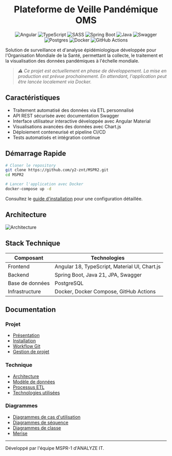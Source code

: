 <div align="center">

# Plateforme de Veille Pandémique OMS

![Angular](https://img.shields.io/badge/angular-%23DD0031.svg?style=for-the-badge&logo=angular&logoColor=white)
![TypeScript](https://img.shields.io/badge/typescript-%23007ACC.svg?style=for-the-badge&logo=typescript&logoColor=white)
![SASS](https://img.shields.io/badge/SASS-hotpink.svg?style=for-the-badge&logo=SASS&logoColor=white)
![Spring Boot](https://img.shields.io/badge/Spring_Boot-6DB33F?style=for-the-badge&logo=spring-boot&logoColor=white)
![Java](https://img.shields.io/badge/java-%23ED8B00.svg?style=for-the-badge&logo=openjdk&logoColor=white)
![Swagger](https://img.shields.io/badge/Swagger-85EA2D?style=for-the-badge&logo=Swagger&logoColor=white)
![Postgres](https://img.shields.io/badge/postgres-%23316192.svg?style=for-the-badge&logo=postgresql&logoColor=white)
![Docker](https://img.shields.io/badge/docker-%230db7ed.svg?style=for-the-badge&logo=docker&logoColor=white)
![GitHub Actions](https://img.shields.io/badge/github%20actions-%232671E5.svg?style=for-the-badge&logo=githubactions&logoColor=white)

</div>

Solution de surveillance et d'analyse épidémiologique développée pour l'Organisation Mondiale de la Santé, permettant la collecte, le traitement et la visualisation des données pandémiques à l'échelle mondiale.

> _⚠️ Ce projet est actuellement en phase de développement. La mise en production est prévue prochainement. En attendant, l'application peut être lancée localement via Docker._

## Caractéristiques

- Traitement automatisé des données via ETL personnalisé
- API REST sécurisée avec documentation Swagger
- Interface utilisateur interactive développée avec Angular Material
- Visualisations avancées des données avec Chart.js
- Déploiement conteneurisé et pipeline CI/CD
- Tests automatisés et intégration continue

## Démarrage Rapide

```bash
# Cloner le repository
git clone https://github.com/y2-znt/MSPR2.git
cd MSPR2

# Lancer l'application avec Docker
docker-compose up -d
```

Consultez le [guide d'installation](docs/installation.md) pour une configuration détaillée.

## Architecture

![Architecture](docs/ressources/architecture-docker-fullstack-angular-spring-postgres.png)

## Stack Technique

| Composant       | Technologies                                  |
| --------------- | --------------------------------------------- |
| Frontend        | Angular 18, TypeScript, Material UI, Chart.js |
| Backend         | Spring Boot, Java 21, JPA, Swagger            |
| Base de données | PostgreSQL                                    |
| Infrastructure  | Docker, Docker Compose, GitHub Actions        |

## Documentation

### Projet

- [Présentation](docs/brief.md)
- [Installation](docs/installation.md)
- [Workflow Git](docs/git-workflow.md)
- [Gestion de projet](docs/project-management.md)

### Technique

- [Architecture](docs/architecture/)
- [Modèle de données](docs/data-model.md)
- [Processus ETL](docs/etl.md)
- [Technologies utilisées](docs/tech-stack.md)

### Diagrammes

- [Diagrammes de cas d'utilisation](docs/ressources/diagrams/use-case/use-case-diagram.png)
- [Diagrammes de séquence](docs/ressources/diagrams/sequence)
- [Diagrammes de classe](docs/ressources/diagrams/class)
- [Merise](docs/ressources/diagrams/merise)

---

Développé par l'équipe MSPR-1 d'ANALYZE IT.
